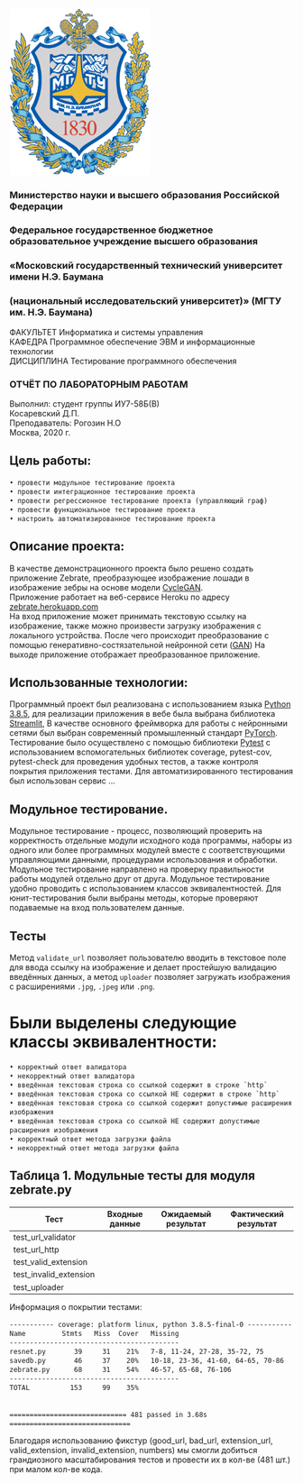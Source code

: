 [<img src="logo.png" width="250"/>](logo.png)

### Министерство науки и высшего образования Российской Федерации
### Федеральное государственное бюджетное образовательное учреждение высшего образования
### «Московский государственный технический университет имени Н.Э. Баумана
### (национальный исследовательский университет)» (МГТУ им. Н.Э. Баумана)

ФАКУЛЬТЕТ Информатика и системы управления \
КАФЕДРА Программное обеспечение ЭВМ и информационные технологии \
ДИСЦИПЛИНА Тестирование программного обеспечения

### ОТЧЁТ ПО ЛАБОРАТОРНЫМ РАБОТАМ

Выполнил:
студент группы ИУ7-58Б(В) \
Косаревский Д.П. \
Преподаватель: Рогозин Н.О \
Москва, 2020 г.


## Цель работы:
    • провести модульное тестирование проекта
    • провести интеграционное тестирование проекта
    • провести регрессионное тестирование проекта (управляющий граф)
    • провести функциональное тестирование проекта
    • настроить автоматизированное тестирование проекта

## Описание проекта:
В качестве демонстрационного проекта было решено создать приложение Zebrate, 
преобразующее изображение лошади в изображение зебры на основе модели 
[CycleGAN](https://github.com/keras-team/keras-io/blob/master/examples/generative/cyclegan.py). \
Приложение работает на веб-сервисе Heroku по адресу [zebrate.herokuapp.com](https://zebrate.herokuapp.com/) \
На вход приложение может принимать текстовую ссылку на изображение,
также можно произвести загрузку изображения с локального устройства.
После чего происходит преобразование с помощью генеративно-состязательной нейронной сети ([GAN](https://en.wikipedia.org/wiki/Generative_adversarial_network))
На выходе приложение отображает преобразованное приложение.

## Использованные технологии:
Программный проект был реализована с использованием языка [Python 3.8.5](https://www.python.org/downloads/release/python-385/), 
для реализации приложения в вебе была выбрана библиотека [Streamlit](https://www.streamlit.io/),
В качестве основного фреймворка для работы с нейронными сетями был выбран современный промышленный стандарт [PyTorch](https://pytorch.org/).
Тестирование было осуществлено с помощью библиотеки [Pytest](https://docs.pytest.org/en/latest/#) с
использованием вспомогательных библиотек coverage, pytest-cov, pytest-check для проведения удобных тестов, а также контроля покрытия приложения тестами.
Для автоматизированного тестирования был использован сервис ...

## Модульное тестирование.
Модульное тестирование - процесс, позволяющий проверить на
корректность отдельные модули исходного кода программы, наборы из одного
или более программных модулей вместе с соответствующими управляющими
данными, процедурами использования и обработки.
Модульное тестирование направлено на проверку правильности работы
модулей отдельно друг от друга. Модульное тестирование удобно проводить
с использованием классов эквивалентностей.
Для юнит-тестирования были выбраны методы, которые проверяют
подаваемые на вход пользователем данные.

## Тесты
Метод `validate_url` позволяет пользователю вводить в текстовое поле
для ввода ссылку на изображение и делает простейшую валидацию введённых данных,
а метод `uploader` позволяет загружать изображения с расширениями `.jpg`, `.jpeg` или `.png`.

# Были выделены следующие классы эквивалентности:
    • корректный ответ валидатора
    • некорректный ответ валидатора
    • введённая текстовая строка со ссылкой содержит в строке `http`
    • введённая текстовая строка со ссылкой НЕ содержит в строке `http`
    • введённая текстовая строка со ссылкой содержит допустимые расширения изображения
    • введённая текстовая строка со ссылкой НЕ содержит допустимые расширения изображения
    • корректный ответ метода загрузки файла
    • некорректный ответ метода загрузки файла

## Таблица 1. Модульные тесты для модуля zebrate.py
| Тест | Входные данные | Ожидаемый результат | Фактический результат |
| ---- | -------------- | ------------------- | --------------------- |
| test_url_validator |  |  |  |
| test_url_http |  |  |  |
| test_valid_extension |  |  |  |
| test_invalid_extension |  |  |  |
| test_uploader |  |  |  |

Информация о покрытии тестами:
```
----------- coverage: platform linux, python 3.8.5-final-0 -----------
Name         Stmts   Miss  Cover   Missing
------------------------------------------
resnet.py       39     31    21%   7-8, 11-24, 27-28, 35-72, 75
savedb.py       46     37    20%   10-18, 23-36, 41-60, 64-65, 70-86
zebrate.py      68     31    54%   46-57, 65-68, 76-106
------------------------------------------
TOTAL          153     99    35%


============================= 481 passed in 3.68s ==============================
```
Благодаря использованию фикстур (good_url, bad_url, extension_url, valid_extension, invalid_extension, numbers)
мы смогли добиться грандиозного масштабирования тестов и провести их в кол-ве (481 шт.) при малом кол-ве кода.